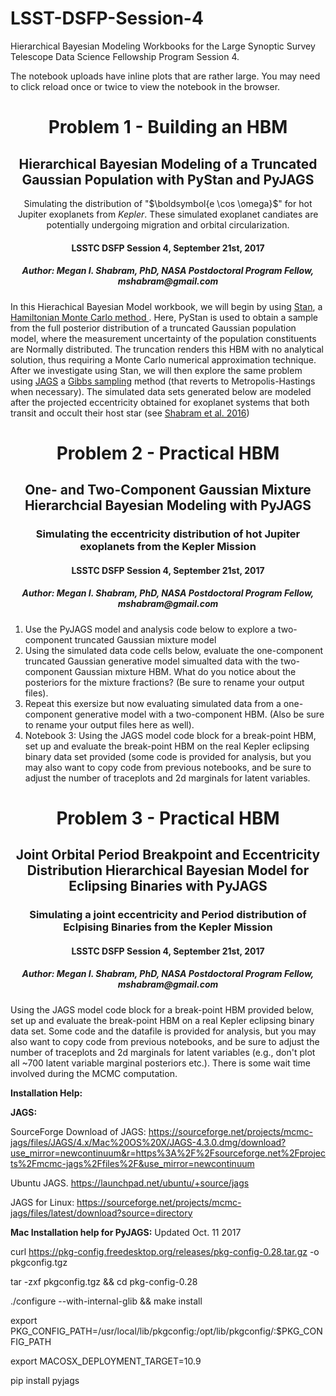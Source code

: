# LSST-DSFP-Session-4
Hierarchical Bayesian Modeling Workbooks for the Large Synoptic Survey Telescope Data Science Fellowship Program Session 4.

The notebook uploads have inline plots that are rather large.  You may need to click reload once or twice to view the notebook in the browser.  

<h1 align="center"></h1>
<h1 align="center">Problem 1 - Building an HBM</h1>
<h2 align="center">Hierarchical Bayesian Modeling of a Truncated Gaussian Population with PyStan and PyJAGS</h2>
<div align="center">Simulating the distribution of "$\boldsymbol{e \cos \omega}$" for hot Jupiter exoplanets from  <i>Kepler</i>. These simulated exoplanet candiates are potentially undergoing migration and orbital circularization. </div>
<h4 align="center">LSSTC DSFP Session 4, September 21st, 2017</h4>
<h5 align="center">Author: Megan I. Shabram, PhD,
NASA Postdoctoral Program Fellow,  mshabram@gmail.com</h5>

<p>In this Hierachical Bayesian Model workbook, we will begin by using <a href="http://mc-stan.org/users/documentation/case-studies.html">Stan</a>, a <a href="https://en.wikipedia.org/wiki/Hybrid_Monte_Carlo">Hamiltonian Monte Carlo method </a>. Here, PyStan is used to obtain a sample from the full posterior distribution of a truncated Gaussian population model, where the measurement uncertainty of the population constituents are Normally distributed. The truncation renders this HBM with no analytical solution, thus requiring a Monte Carlo numerical approximation technique. After we investigate using Stan, we will then explore the same problem using <a href="https://martynplummer.wordpress.com/2016/01/11/pyjags/"> JAGS</a> a <a href="https://en.wikipedia.org/wiki/Gibbs_sampling">Gibbs sampling</a> method (that reverts to Metropolis-Hastings when necessary). The simulated data sets generated below are modeled after the projected eccentricity obtained for exoplanet systems that both transit and occult their host star (see <a href="https://arxiv.org/abs/1511.02861"> Shabram et al. 2016</a>)</p>

<h1 align="center">Problem 2 - Practical HBM</h1>
<h2 align="center">One- and Two-Component Gaussian Mixture Hierarchcial Bayesian Modeling with PyJAGS</h2>
<h3 align="center">Simulating the eccentricity distribution of hot Jupiter exoplanets from the Kepler Mission</h3>
<h4 align="center">LSSTC DSFP Session 4, September 21st, 2017</h4>
<h5 align="center">Author: Megan I. Shabram, PhD,
NASA Postdoctoral Program Fellow,  mshabram@gmail.com</h5>

1. Use the PyJAGS model and analysis code below to explore a two-component truncated Gaussian mixture model
2. Using the simulated data code cells below, evaluate the one-component truncated Gaussian generative model simualted data with the two-component Gaussian mixture HBM. What do you notice about the posteriors for the mixture fractions? (Be sure to rename your output files).
3. Repeat this exersize but now evaluating simulated data from a one-component generative model with a two-component HBM. (Also be sure to rename your output files here as well).
4. Notebook 3: Using the JAGS model code block for a break-point HBM, set up and evaluate the break-point HBM on the real Kepler eclipsing binary data set provided (some code is provided for analysis, but you may also want to copy code from previous notebooks, and be sure to adjust the number of traceplots and 2d marginals for latent variables.



<h1 align="center">Problem 3 - Practical HBM</h1>
<h2 align="center">Joint Orbital Period Breakpoint and Eccentricity Distribution Hierarchical Bayesian Model for Eclipsing Binaries with PyJAGS</h2>
<h3 align="center">Simulating a joint eccentricity and Period distribution of Eclpising Binaries from the Kepler Mission</h3>
<h4 align="center">LSSTC DSFP Session 4, September 21st, 2017</h4>
<h5 align="center">Author: Megan I. Shabram, PhD,
NASA Postdoctoral Program Fellow,  mshabram@gmail.com</h5>

Using the JAGS model code block for a break-point HBM provided below, set up and evaluate the break-point HBM on a real Kepler eclipsing binary data set. Some code and the datafile is provided for analysis, but you may also want to copy code from previous notebooks, and be sure to adjust the number of traceplots and 2d marginals for latent variables (e.g., don't plot all ~700 latent variable marginal posteriors etc.). There is some wait time involved during the MCMC computation.



**Installation Help:**


**JAGS:**

SourceForge Download of JAGS: https://sourceforge.net/projects/mcmc-jags/files/JAGS/4.x/Mac%20OS%20X/JAGS-4.3.0.dmg/download?use_mirror=newcontinuum&r=https%3A%2F%2Fsourceforge.net%2Fprojects%2Fmcmc-jags%2Ffiles%2F&use_mirror=newcontinuum

Ubuntu JAGS. https://launchpad.net/ubuntu/+source/jags

JAGS for Linux: https://sourceforge.net/projects/mcmc-jags/files/latest/download?source=directory


**Mac Installation help for PyJAGS:** 
Updated Oct. 11 2017

curl https://pkg-config.freedesktop.org/releases/pkg-config-0.28.tar.gz -o pkgconfig.tgz

tar -zxf pkgconfig.tgz && cd pkg-config-0.28

./configure --with-internal-glib && make install

export PKG_CONFIG_PATH=/usr/local/lib/pkgconfig:/opt/lib/pkgconfig/:$PKG_CONFIG_PATH

export MACOSX_DEPLOYMENT_TARGET=10.9

pip install pyjags
